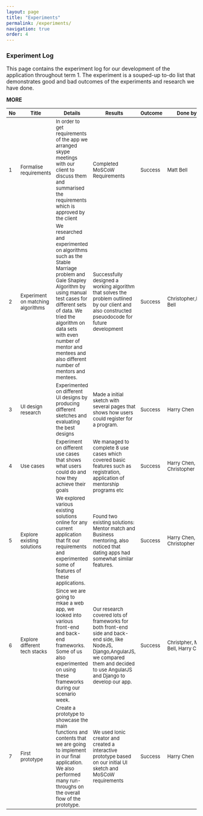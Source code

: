 ```yaml
---
layout: page
title: "Experiments"
permalink: /experiments/
navigation: true
order: 4
---
```

<h3 class="section-header">Experiment Log</h3>
This page contains the experiment log for our development of the application throughout term 1. The experiment is a souped-up to-do list that demonstrates good and bad outcomes of the experiments and research we have done.

__MORE__

<div class="table-responsive">
	<table class="table table-bordered decisionTable" style="font-size: 13px;">
		<thead>
	      	<tr>
	        	<th>No</th>
	        	<th>Title</th>
	        	<th>Details</th>
	        	<th>Results</th>
	        	<th>Outcome</th>
	        	<th>Done by</th>
	        	<th>Date</th>
	      	</tr>
    	</thead>
    	<tbody>
    		<col width="5%">
    		<col width="15%">
    		<col width="35%">
    		<col width="30%">
    		<col width="5%%">
    		<col width="10%%">	
		    <tr>
		       	<td>1</td>
		        <td>Formalise requirements</td>
		        <td>In order to get requirements of the app we arranged skype meetings with our client to discuss them and summarised the requirements which is approved by the client</td>
		        <td>Completed MoSCoW Requirements</td>
		        <td>Success</td>
		        <td>Matt Bell</td>
		        <td>14th OCT</td>
		    </tr>
		    <!-- <tr>
		        <td>2</td>
		        <td>Background research</td>
		        <td></td>
		        <td></td>
		        <td>Success</td>
		        <td>Christopher,Matt Bell</td>
		        <td>17th OCT</td>
		    </tr> -->
		    <tr>
		        <td>2</td>
		        <td>Experiment on matching algorithms</td>
		        <td>We researched and experimented on algorithms such as the Stable Marriage problem and Gale Shapley Algorithm by using manual test cases for different sets of data. We tried the algorithm on data sets with even number of mentor and mentees and also different number of mentors and mentees.</td>
		        <td>Successfully designed a working algorithm that solves the problem outlined by our client and also constructed pseuodocode for future development</td>
		        <td>Success</td>
		        <td>Christopher,Matt Bell</td>
		        <td>30th OCT</td>
		    </tr>
		    <tr>
		       	<td>3</td>
		       	<td>UI design research</td>
		       	<td>Experimented on different UI designs by producing different sketches and evaluating the best designs</td>
		       	<td>Made a initial sketch with several pages that shows how users could register for a program.</td>
		       	<td>Success</td>
		       	<td>Harry Chen</td>
		       	<td>6th NOV</td>
		    </tr>
		    <tr>
		        <td>4</td>
		        <td>Use cases</td>
		        <td>Experiment on different use cases that shows what users could do and how they achieve their goals</td>
		        <td>We managed to complete 8 use cases which covered basic features such as registration, application of mentorship programs etc</td>
		        <td>Success</td>
		        <td>Harry Chen, Christopher</td>
		        <td>9th NOV</td>
		    </tr>
		    <tr>
		       	<td>5</td>
		       	<td>Explore existing solutions</td>
		       	<td>We explored various existing solutions online for any current application that fit our requirements and experimented some of features of these applications.</td>
		       	<td>Found two existing solutions: Mentor match and Business mentoring, also noticed that dating apps had somewhat similar features.</td>
		       	<td>Success</td>
		       	<td>Harry Chen, Christopher</td>
		       	<td>11th NOV</td>
		    </tr>
		    <tr>
		       	<td>6</td>
		       	<td>Explore different tech stacks</td>
		       	<td>Since we are going to mkae a web app, we looked into various front-end and back-end frameworks. Some of us also experimented on using these frameworks during our scenario week.</td>
		       	<td>Our research covered lots of frameworks for both front-end side and back-end side, like NodeJS, Django,AngularJS, we compared them and decided to use AngularJS and Django to develop our app.</td>
		       	<td>Success</td>
		       	<td>Christpher, Matt Bell, Harry Chen</td>
		       	<td>20th NOV</td>
		    </tr>   
		    <tr>
		        <td>7</td>
		        <td>First prototype</td>
		        <td>Create a prototype to showcase the main functions and contents that we are going to implement in our final application. We also performed many run-throughs on the overall flow of the prototype.</td>
		        <td>We used Ionic creator and created a interactive prototype based on our initial UI sketch and MoSCoW requirements</td>
		        <td>Success</td>
		        <td>Harry Chen</td>
		        <td>2nd DEC</td>
		    </tr>   
		</tbody>
	</table>
</div>

